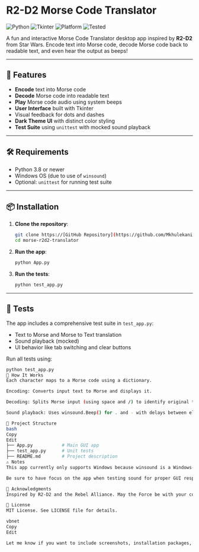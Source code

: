# R2-D2 Morse Code Translator

![Python](https://img.shields.io/badge/python-3.8%2B-blue.svg)
![Tkinter](https://img.shields.io/badge/gui-tkinter-orange)
![Platform](https://img.shields.io/badge/platform-windows-lightgrey)
![Tested](https://img.shields.io/badge/tests-unittest-green)

A fun and interactive Morse Code Translator desktop app inspired by **R2-D2** from Star Wars. Encode text into Morse code, decode Morse code back to readable text, and even hear the output as beeps!

---

## 🚀 Features

- **Encode** text into Morse code
- **Decode** Morse code into readable text
- **Play** Morse code audio using system beeps
- **User Interface** built with Tkinter
- Visual feedback for dots and dashes
- **Dark Theme UI** with distinct color styling
- **Test Suite** using `unittest` with mocked sound playback

---

## 🛠 Requirements

- Python 3.8 or newer
- Windows OS (due to use of `winsound`)
- Optional: `unittest` for running test suite

---

## 📦 Installation

1. **Clone the repository**:
    ```bash
    git clone https://[GitHub Repository](https://github.com/Mkhulekani/morse_translator.git)
    cd morse-r2d2-translator
    ```

2. **Run the app**:
    ```bash
    python App.py
    ```

3. **Run the tests**:
    ```bash
    python test_app.py
    ```

---

## 🧪 Tests

The app includes a comprehensive test suite in `test_app.py`:

- Text to Morse and Morse to Text translation
- Sound playback (mocked)
- UI behavior like tab switching and clear buttons

Run all tests using:

```bash
python test_app.py
🧠 How It Works
Each character maps to a Morse code using a dictionary.

Encoding: Converts input text to Morse and displays it.

Decoding: Splits Morse input (using space and /) to identify original text.

Sound playback: Uses winsound.Beep() for . and - with delays between elements.

📂 Project Structure
bash
Copy
Edit
├── App.py           # Main GUI app
├── test_app.py      # Unit tests
├── README.md        # Project description
⚠️ Notes
This app currently only supports Windows because winsound is a Windows-only module. For cross-platform support, consider using playsound, pydub, or pygame.

Be sure to have focus on the app when testing sound for proper GUI response.

🙌 Acknowledgments
Inspired by R2-D2 and the Rebel Alliance. May the Force be with your code! ✨

📜 License
MIT License. See LICENSE file for details.

vbnet
Copy
Edit

Let me know if you want to include screenshots, installation packages, or convert this into a GitH
